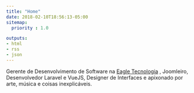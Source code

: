 ```yaml
---
title: "Home"
date: 2018-02-10T18:56:13-05:00
sitemap:
  priority : 1.0

outputs:
- html
- rss
- json
---
```

<p>Gerente de Desenvolvimento de Software na <a href="https://eagletecnologia.com" target="_blank">Eagle Tecnologia</a>
, Joomleiro, Desenvolvedor Laravel e VueJS, Designer de Interfaces e apixonado por arte, música e coisas inexplicáveis.</p>
